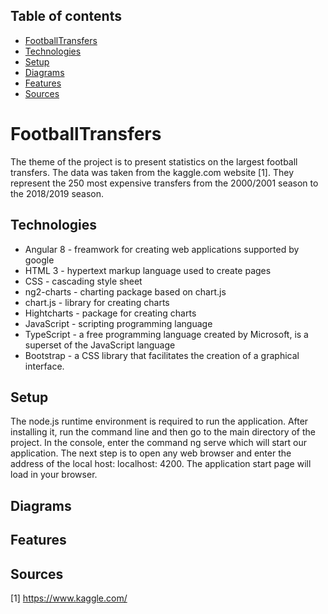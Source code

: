 ## Table of contents
* [FootballTransfers](#footballtransfers)
* [Technologies](#technologies)
* [Setup](#setup)
* [Diagrams](#diagrams)
* [Features](#features)
* [Sources](#sources)


# FootballTransfers

The theme of the project is to present statistics on the largest football transfers. The data was taken from the kaggle.com website [1]. They represent the 250 most expensive transfers from the 2000/2001 season to the 2018/2019 season.

## Technologies

- Angular 8 - freamwork for creating web applications supported by google
- HTML 3 - hypertext markup language used to create pages
- CSS - cascading style sheet
- ng2-charts - charting package based on chart.js
- chart.js - library for creating charts
- Hightcharts - package for creating charts
- JavaScript  - scripting programming language
- TypeScript  - a free programming language created by Microsoft, is a superset of the JavaScript language
- Bootstrap - a CSS library that facilitates the creation of a graphical interface.

## Setup

The node.js runtime environment is required to run the application. After installing it, run the command line and then go to the main directory of the project. In the console, enter the command ng serve which will start our application. The next step is to open any web browser and enter the address of the local host: localhost: 4200. The application start page will load in your browser.

## Diagrams



## Features




## Sources

 [1] https://www.kaggle.com/
